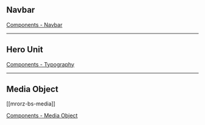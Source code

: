 Navbar
----

[Components - Navbar](http://getbootstrap.com/2.3.2/components.html#navbar)

---

Hero Unit
---------


[Components - Typography](http://getbootstrap.com/2.3.2/components.html#typography)


---

Media Object
------------

[[mrorz-bs-media]]

[Components - Media Object](http://getbootstrap.com/2.3.2/components.html#media)